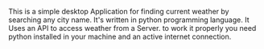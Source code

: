 This is a simple desktop Application for finding current weather by
searching any city name.
It's written in python programming language.
It Uses an API to access weather from a Server.
to work it properly you need python installed in your machine
and an active internet connection.